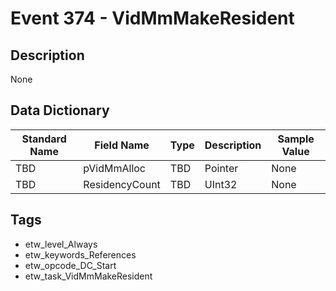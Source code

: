 # Event 374 - VidMmMakeResident

## Description
None

## Data Dictionary
|Standard Name|Field Name|Type|Description|Sample Value|
|---|---|---|---|---|
|TBD|pVidMmAlloc|TBD|Pointer|None|None|
|TBD|ResidencyCount|TBD|UInt32|None|None|

## Tags
* etw_level_Always
* etw_keywords_References
* etw_opcode_DC_Start
* etw_task_VidMmMakeResident